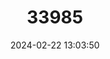---
title: "33985"
category: "Juglans jamaicensis"
draft: false
date: 2024-02-22 13:03:50
languages:
  English: ["Walnut", "West Indian Walnut"]
  Spanish; Castilian: ["Palo De Nuez"]
---